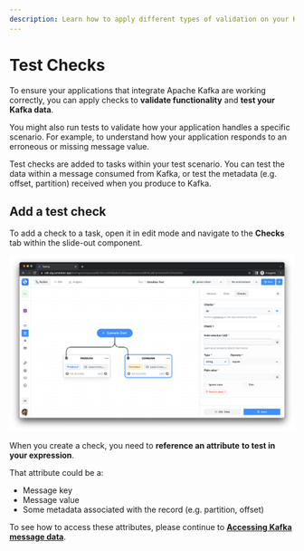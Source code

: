 ```yaml
---
description: Learn how to apply different types of validation on your Kafka data
---
```


# Test Checks

To ensure your applications that integrate Apache Kafka are working correctly, you can apply checks to **validate functionality** and **test your Kafka data**.&#x20;

You might also run tests to validate how your application handles a specific scenario. For example, to understand how your application responds to an erroneous or missing message value.

Test checks are added to tasks within your test scenario. You can test the data within a message consumed from Kafka, or test the metadata (e.g. offset, partition) received when you produce to Kafka.

## Add a test check

To add a check to a task, open it in edit mode and navigate to the **Checks** tab within the slide-out component.

![](<../../../assets/image (100).png>)

When you create a check, you need to **reference an attribute** **to test in your expression**.&#x20;

That attribute could be a:

- Message key
- Message value
- Some metadata associated with the record (e.g. partition, offset)

To see how to access these attributes, please continue to [**Accessing Kafka message data**](accessing-kafka-message-data/).&#x20;

&#x20;
